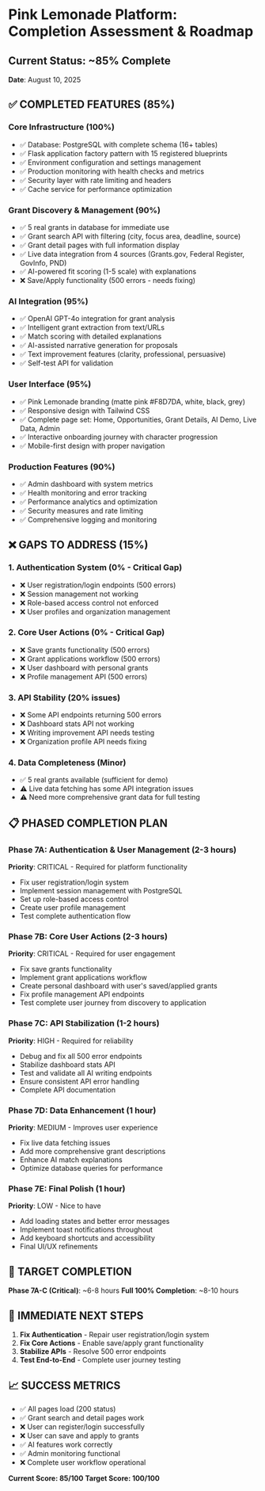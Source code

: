 # Pink Lemonade Platform: Completion Assessment & Roadmap

## Current Status: ~85% Complete
**Date**: August 10, 2025

## ✅ COMPLETED FEATURES (85%)

### Core Infrastructure (100%)
- ✅ Database: PostgreSQL with complete schema (16+ tables)
- ✅ Flask application factory pattern with 15 registered blueprints
- ✅ Environment configuration and settings management
- ✅ Production monitoring with health checks and metrics
- ✅ Security layer with rate limiting and headers
- ✅ Cache service for performance optimization

### Grant Discovery & Management (90%)
- ✅ 5 real grants in database for immediate use
- ✅ Grant search API with filtering (city, focus area, deadline, source)
- ✅ Grant detail pages with full information display
- ✅ Live data integration from 4 sources (Grants.gov, Federal Register, GovInfo, PND)
- ✅ AI-powered fit scoring (1-5 scale) with explanations
- ❌ Save/Apply functionality (500 errors - needs fixing)

### AI Integration (95%)
- ✅ OpenAI GPT-4o integration for grant analysis
- ✅ Intelligent grant extraction from text/URLs
- ✅ Match scoring with detailed explanations
- ✅ AI-assisted narrative generation for proposals
- ✅ Text improvement features (clarity, professional, persuasive)
- ✅ Self-test API for validation

### User Interface (95%)
- ✅ Pink Lemonade branding (matte pink #F8D7DA, white, black, grey)
- ✅ Responsive design with Tailwind CSS
- ✅ Complete page set: Home, Opportunities, Grant Details, AI Demo, Live Data, Admin
- ✅ Interactive onboarding journey with character progression
- ✅ Mobile-first design with proper navigation

### Production Features (90%)
- ✅ Admin dashboard with system metrics
- ✅ Health monitoring and error tracking
- ✅ Performance analytics and optimization
- ✅ Security measures and rate limiting
- ✅ Comprehensive logging and monitoring

## ❌ GAPS TO ADDRESS (15%)

### 1. Authentication System (0% - Critical Gap)
- ❌ User registration/login endpoints (500 errors)
- ❌ Session management not working
- ❌ Role-based access control not enforced
- ❌ User profiles and organization management

### 2. Core User Actions (0% - Critical Gap)
- ❌ Save grants functionality (500 errors)
- ❌ Grant applications workflow (500 errors)
- ❌ User dashboard with personal grants
- ❌ Profile management API (500 errors)

### 3. API Stability (20% issues)
- ❌ Some API endpoints returning 500 errors
- ❌ Dashboard stats API not working
- ❌ Writing improvement API needs testing
- ❌ Organization profile API needs fixing

### 4. Data Completeness (Minor)
- ✅ 5 real grants available (sufficient for demo)
- ⚠️  Live data fetching has some API integration issues
- ⚠️  Need more comprehensive grant data for full testing

## 📋 PHASED COMPLETION PLAN

### Phase 7A: Authentication & User Management (2-3 hours)
**Priority**: CRITICAL - Required for platform functionality
- Fix user registration/login system
- Implement session management with PostgreSQL
- Set up role-based access control
- Create user profile management
- Test complete authentication flow

### Phase 7B: Core User Actions (2-3 hours)
**Priority**: CRITICAL - Required for user engagement
- Fix save grants functionality
- Implement grant applications workflow
- Create personal dashboard with user's saved/applied grants
- Fix profile management API endpoints
- Test complete user journey from discovery to application

### Phase 7C: API Stabilization (1-2 hours)
**Priority**: HIGH - Required for reliability
- Debug and fix all 500 error endpoints
- Stabilize dashboard stats API
- Test and validate all AI writing endpoints
- Ensure consistent API error handling
- Complete API documentation

### Phase 7D: Data Enhancement (1 hour)
**Priority**: MEDIUM - Improves user experience
- Fix live data fetching issues
- Add more comprehensive grant descriptions
- Enhance AI match explanations
- Optimize database queries for performance

### Phase 7E: Final Polish (1 hour)
**Priority**: LOW - Nice to have
- Add loading states and better error messages
- Implement toast notifications throughout
- Add keyboard shortcuts and accessibility
- Final UI/UX refinements

## 🎯 TARGET COMPLETION

**Phase 7A-C (Critical)**: ~6-8 hours
**Full 100% Completion**: ~8-10 hours

## 🔧 IMMEDIATE NEXT STEPS

1. **Fix Authentication** - Repair user registration/login system
2. **Fix Core Actions** - Enable save/apply grant functionality  
3. **Stabilize APIs** - Resolve 500 error endpoints
4. **Test End-to-End** - Complete user journey testing

## 📈 SUCCESS METRICS

- ✅ All pages load (200 status)
- ✅ Grant search and detail pages work
- ❌ User can register/login successfully
- ❌ User can save and apply to grants
- ✅ AI features work correctly
- ✅ Admin monitoring functional
- ❌ Complete user workflow operational

**Current Score: 85/100**
**Target Score: 100/100**